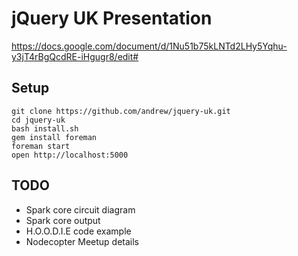 # jQuery UK Presentation

https://docs.google.com/document/d/1Nu51b75kLNTd2LHy5Yqhu-y3jT4rBgQcdRE-iHgugr8/edit#

## Setup

    git clone https://github.com/andrew/jquery-uk.git
    cd jquery-uk
    bash install.sh
    gem install foreman
    foreman start
    open http://localhost:5000

## TODO

* Spark core circuit diagram
* Spark core output
* H.O.O.D.I.E code example
* Nodecopter Meetup details
